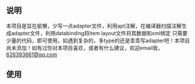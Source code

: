## 说明
本项目是旨在偷懒，少写一点adapter文件，利用apt注解，在编译器扫描注解生成adapter文件，利用databinding将item layout文件将其数据和xml绑定
只需要少量的代码，即可使用，如遇到复杂的，多type的还是乖乖写adapter吧！本项目尚未添加！如有过你对本项目喜欢，或者有什么建议，欢迎email我，626393661@qq.com

## 使用